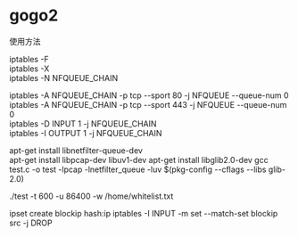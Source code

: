 # gogo2  
使用方法  
  

iptables -F  
iptables -X  
iptables -N NFQUEUE_CHAIN  
  
iptables -A NFQUEUE_CHAIN -p tcp --sport 80 -j NFQUEUE --queue-num 0  
iptables -A NFQUEUE_CHAIN -p tcp --sport 443 -j NFQUEUE --queue-num 0  
iptables -D INPUT 1 -j NFQUEUE_CHAIN  
iptables -I OUTPUT 1 -j NFQUEUE_CHAIN  


apt-get install libnetfilter-queue-dev  
apt-get install libpcap-dev libuv1-dev
apt-get install libglib2.0-dev
gcc test.c -o test -lpcap -lnetfilter_queue -luv $(pkg-config --cflags --libs glib-2.0)

./test -t 600 -u 86400 -w /home/whitelist.txt

ipset create blockip hash:ip
iptables -I INPUT -m set --match-set blockip src -j DROP

